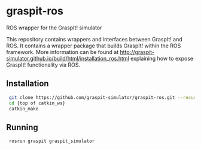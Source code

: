 # graspit-ros
ROS wrapper for the GraspIt! simulator

This repository contains wrappers and interfaces between GraspIt! and ROS. It contains a wrapper package that builds GraspIt! within the ROS framework. More information can be found at http://graspit-simulator.github.io/build/html/installation_ros.html explaining how to expose GraspIt! functionality via ROS.


## Installation

```bash
 git clone https://github.com/graspit-simulator/graspit-ros.git --recursive
 cd {top of catkin_ws}
 catkin_make
```

## Running

```bash
 rosrun graspit graspit_simulator
```

